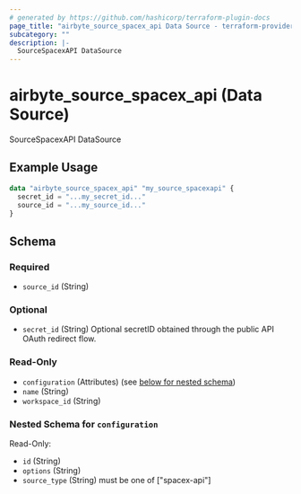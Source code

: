 ```yaml
---
# generated by https://github.com/hashicorp/terraform-plugin-docs
page_title: "airbyte_source_spacex_api Data Source - terraform-provider-airbyte"
subcategory: ""
description: |-
  SourceSpacexAPI DataSource
---
```


# airbyte_source_spacex_api (Data Source)

SourceSpacexAPI DataSource

## Example Usage

```terraform
data "airbyte_source_spacex_api" "my_source_spacexapi" {
  secret_id = "...my_secret_id..."
  source_id = "...my_source_id..."
}
```

<!-- schema generated by tfplugindocs -->
## Schema

### Required

- `source_id` (String)

### Optional

- `secret_id` (String) Optional secretID obtained through the public API OAuth redirect flow.

### Read-Only

- `configuration` (Attributes) (see [below for nested schema](#nestedatt--configuration))
- `name` (String)
- `workspace_id` (String)

<a id="nestedatt--configuration"></a>
### Nested Schema for `configuration`

Read-Only:

- `id` (String)
- `options` (String)
- `source_type` (String) must be one of ["spacex-api"]


